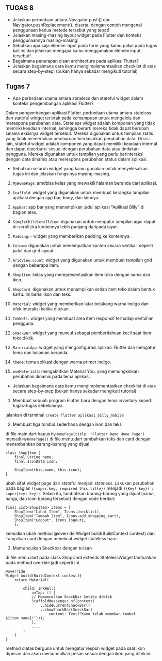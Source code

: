 ## TUGAS 8
- Jelaskan perbedaan antara Navigator.push() dan Navigator.pushReplacement(), disertai dengan contoh mengenai penggunaan kedua metode tersebut yang tepat!
- Jelaskan masing-masing layout widget pada Flutter dan konteks penggunaannya masing-masing!
- Sebutkan apa saja elemen input pada form yang kamu pakai pada tugas kali ini dan jelaskan mengapa kamu menggunakan elemen input tersebut!
- Bagaimana penerapan clean architecture pada aplikasi Flutter?
- Jelaskan bagaimana cara kamu mengimplementasikan checklist di atas secara step-by-step! (bukan hanya sekadar mengikuti tutorial)


## Tugas 7

- Apa perbedaan utama antara stateless dan stateful widget dalam konteks pengembangan aplikasi Flutter?

Dalam pengembangan aplikasi Flutter, perbedaan utama antara stateless dan stateful 
widget terletak pada kemampuan untuk mengelola dan merespons perubahan data. Stateless 
widget adalah komponen yang tidak memiliki keadaan internal, sehingga berarti mereka tidak dapat berubah 
selama eksisnya widget tersebut. Mereka digunakan untuk tampilan statis yang tidak memerlukan pembaruan 
berdasarkan perubahan data. Di sisi lain, stateful widget adalah komponen yang dapat memiliki keadaan internal 
dan dapat diperbarui sesuai dengan perubahan data atau tindakan pengguna. Mereka digunakan untuk tampilan yang 
perlu berinteraksi dengan data dinamis atau merespons perubahan status dalam aplikasi. 

- Sebutkan seluruh widget yang kamu gunakan untuk menyelesaikan tugas ini dan jelaskan fungsinya masing-masing.

1. `MyHomePage`: amdblas kelas yang mewakili halaman beranda dari aplikasi. 

2. `Scaffold`: widget yang digunakan untuk membuat kerangka tampilan aplikasi dengan app bar, body, dan lainnya.

3. `AppBar`: app bar yang menampilkan judul aplikasi "Aplikasi Billy" di bagian atas.

4. `SingleChildScrollView`: digunakan untuk mengatur tampilan agar dapat di-scroll jika kontennya lebih panjang daripada layar.

5. `Padding`:= widget yang memberikan padding ke kontennya.

6. `Column`: digunakan untuk menempatkan konten secara vertikal, seperti judul dan grid layout.

7. `GridView.count`: widget yang digunakan untuk membuat tampilan grid dengan beberapa item.

8. `ShopItem`: kelas yang merepresentasikan item toko dengan nama dan ikon.

9. `ShopCard`: digunakan untuk menampilkan setiap item toko dalam bentuk kartu. Ini berisi ikon dan teks.

10. `Material`: widget yang memberikan latar belakang warna indigo dan efek interaksi ketika ditekan.

11. `InkWell`: widget yang membuat area item responsif terhadap sentuhan pengguna.

12. `SnackBar`: widget yang muncul sebagai pemberitahuan kecil saat item toko diklik.

14. `MaterialApp`: widget yang mengonfigurasi aplikasi Flutter dan mengatur tema dan halaman beranda.

15. `theme`: tema aplikasi dengan warna primer indigo.

16. `useMaterial3`: mengaktifkan Material You, yang memungkinkan perubahan dinamis pada tema aplikasi.

- Jelaskan bagaimana cara kamu mengimplementasikan checklist di atas secara step-by-step (bukan hanya sekadar mengikuti tutorial)

1. Membuat sebuah program Flutter baru dengan tema inventory seperti tugas-tugas sebelumnya.

jalankan di terminal ```create flutter aplikasi_billy_mobile```

2. Membuat tiga tombol sederhana dengan ikon dan teks

di file main.dart hapus ```MyHomePage(title: 'Flutter Demo Home Page')``` menjadi ```MyHomePage()```
di file menu.dart tambahkan teks dan card dengan menambahkan barang-barang yang dijual.

```
class ShopItem {
    final String name;
    final IconData icon;
                    
    ShopItem(this.name, this.icon);
}
```

ubah sifat widget page dari stateful menjadi stateless. Lakukan perubahan pada bagian ```({super.key, required this.title})``` menjadi ```({Key? key}) : super(key: key);```. 
Selain itu, tambahkan barang-barang yang dijual (nama, harga, dan icon barang tersebut) dengan code berikut:

```
final List<ShopItem> items = [
    ShopItem("Lihat Item", Icons.checklist),
    ShopItem("Tambah Item", Icons.add_shopping_cart),
    ShopItem("Logout", Icons.logout),
    ];
```
    
kemudian ubah method @override Widget build(BuildContext context) dan Tampilkan card dengan membuat widget stateless baru:

3. Memunculkan Snackbar dengan tulisan

di file menu.dart pada class ShopCard extends StatelessWidget tambahkan pada method override jadi seperti ini

```
@override
Widget build(BuildContext context){
    return Material(
        ....
        child: InkWell(
            onTap: () {
            // Memunculkan SnackBar ketika diklik
            ScaffoldMessenger.of(context)
                ..hideCurrentSnackBar()
                ..showSnackBar(SnackBar(
                    content: Text("Kamu telah menekan tombol ${item.name}!")));
            },
            ....
        )
    )
}
```

method diatas berguna untuk mengatur respon widget pada saat ikon dipesan dan 
akan memunculkan pesan sesuai dengan ikon yang ditekan
           

